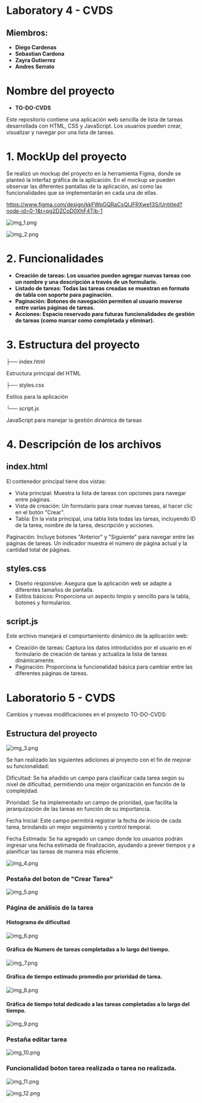 # Laboratory 4 - CVDS

## Miembros:
- **Diego Cardenas**
- **Sebastian Cardona**
- **Zayra Gutierrez**
- **Andres Serrato**

# Nombre del proyecto
- **TO-DO-CVDS**

Este repositorio contiene una aplicación web sencilla de lista de tareas desarrollada con HTML, CSS y JavaScript. Los usuarios pueden crear, visualizar y navegar por una lista de tareas.

# 1. MockUp del proyecto

Se realizó un mockup del proyecto en la herramienta Figma, donde se planteó la interfaz gráfica de la aplicación. En el mockup se pueden observar las diferentes pantallas de la aplicación, así como las funcionalidades que se implementarán en cada una de ellas.

https://www.figma.com/design/kkFWpGQRaCsQIJFRXwe13S/Untitled?node-id=0-1&t=pg2DZCoD0XhF4Tjb-1

![img_1.png](Imgs/img_1.png)

![img_2.png](Imgs/img_2.png)


# 2. Funcionalidades

- **Creación de tareas: Los usuarios pueden agregar nuevas tareas con un nombre y una descripción a través de un formulario.**
- **Listado de tareas: Todas las tareas creadas se muestran en formato de tabla con soporte para paginación.**
- **Paginación: Botones de navegación permiten al usuario moverse entre varias páginas de tareas.**
- **Acciones: Espacio reservado para futuras funcionalidades de gestión de tareas (como marcar como completada y eliminar).**


# 3. Estructura del proyecto


├── index.html

Estructura principal del HTML

├── styles.css

Estilos para la aplicación

└── script.js

JavaScript para manejar la gestión dinámica de tareas

# 4. Descripción de los archivos

## index.html
El contenedor principal tiene dos vistas:

- Vista principal: Muestra la lista de tareas con opciones para navegar entre páginas.
- Vista de creación: Un formulario para crear nuevas tareas, al hacer clic en el botón "Crear".
- Tabla: En la vista principal, una tabla lista todas las tareas, incluyendo ID de la tarea, nombre de la tarea, descripción y acciones.

Paginación: Incluye botones "Anterior" y "Siguiente" para navegar entre las páginas de tareas. Un indicador muestra el número de página actual y la cantidad total de páginas.

## styles.css

- Diseño responsive: Asegura que la aplicación web se adapte a diferentes tamaños de pantalla.
- Estilos básicos: Proporciona un aspecto limpio y sencillo para la tabla, botones y formularios.

## script.js
Este archivo manejará el comportamiento dinámico de la aplicación web:

- Creación de tareas: Captura los datos introducidos por el usuario en el formulario de creación de tareas y actualiza la lista de tareas dinámicamente.
- Paginación: Proporciona la funcionalidad básica para cambiar entre las diferentes páginas de tareas.

# Laboratorio 5 - CVDS

Cambios y nuevas modificaciones en el proyecto TO-DO-CVDS:

## Estructura del proyecto

![img_3.png](Imgs/img_3.png)

Se han realizado las siguientes adiciones al proyecto con el fin de mejorar su funcionalidad:

Dificultad: Se ha añadido un campo para clasificar cada tarea según su nivel de dificultad, permitiendo una mejor organización en función de la complejidad.

Prioridad: Se ha implementado un campo de prioridad, que facilita la jerarquización de las tareas en función de su importancia.

Fecha Inicial: Este campo permitirá registrar la fecha de inicio de cada tarea, brindando un mejor seguimiento y control temporal.

Fecha Estimada: Se ha agregado un campo donde los usuarios podrán ingresar una fecha estimada de finalización, ayudando a prever tiempos y a planificar las tareas de manera más eficiente.

![img_4.png](Imgs/img_4.png)

### Pestaña del boton de "Crear Tarea"

![img_5.png](Imgs/img_5.png)

### Página de análisis de la tarea

#### Histograma de dificultad

![img_6.png](Imgs/img_6.png)

#### Gráfica de Numero de tareas completadas a lo largo del tiempo.
![img_7.png](Imgs/img_7.png)

#### Gráfica de tiempo estimado promedio por prioridad de tarea.
![img_8.png](Imgs/img_8.png)

#### Gráfica de tiempo total dedicado a las tareas completadas a lo largo del tiempo.
![img_9.png](Imgs/img_9.png)

### Pestaña editar tarea

![img_10.png](Imgs/img_10.png)

### Funcionalidad boton tarea realizada o tarea no realizada.

![img_11.png](Imgs/img_11.png)

![img_12.png](Imgs/img_12.png)
